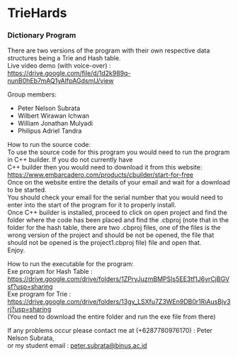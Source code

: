 # TrieHards
### Dictionary Program
There are two versions of the program with their own respective data structures being a Trie and Hash table.  
Live video demo (with voice-over) : https://drive.google.com/file/d/1d2k989q-nunB0hEb7mAQ1yAIfpAGdsmU/view

  
Group members:
* Peter Nelson Subrata
* Wilbert Wirawan Ichwan
* William Jonathan Mulyadi
* Philipus Adriel Tandra  
  
How to run the source code:  
To use the source code for this program you would need to run the program in C++ builder. If you do not currently have  
C++ builder then you would need to download it from this website: https://www.embarcadero.com/products/cbuilder/start-for-free  
Once on the website entire the details of your email and wait for a download to be started.  
You should check your email for the serial number that you would need to enter into the start of the program for it to properly install.  
Once C++ builder is installed, proceed to click on open project and find the folder where the code has been placed and find the .cbproj (note that in the folder for the hash table, there are two .cbproj files, one of the files is the wrong version of the project and should be not be opened, the file that should not be opened is the project1.cbproj file) file and open that.  
Enjoy.

How to run the executable for the program:  
Exe program for Hash Table : https://drive.google.com/drive/folders/1ZPryJuzmBMPSIs5EE3tf1J6vrCjBGVsf?usp=sharing  
Exe program for Trie : https://drive.google.com/drive/folders/13gy_LSXfu7Z3WEn9DB0r1RiAusBjv3rj?usp=sharing  
(You need to download the entire folder and run the exe file from there)  

If any problems occur please contact me at (+6287780976170) : Peter Nelson Subrata,  
or my student email : peter.subrata@binus.ac.id


